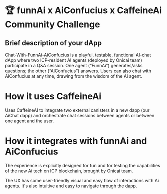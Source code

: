 # 🏆 funnAi x AiConfucius x CaffeineAi Community Challenge

## Brief description of your dApp

Chat-With-FunnAi-AiConfucius is a playful, testable, functional AI-chat dApp where two ICP-resident AI agents (deployed by Onicai team) participate in a Q&A session. One agent (“FunnAi”) generates/asks questions; the other (“AiConfucius”) answers. 
Users can also chat with AiConfucius at any time, drawing from the wisdom of the Ai agent.

# How it uses CaffeineAi

Uses CaffeineAI to integrate two external canisters in a new dapp (our AiChat dapp) and orchestrate chat sessions between agents or between one agent and the user.

# How it integrates with funnAi and AiConfucius

The experience is explicitly designed for fun and for testing the capabilities of the new Ai tech on ICP blockchain, brought by Onicai team.

The UX has some user-friendly visual and easy flow of interactions with Ai agents. It's also intuitive and easy to navigate through the dapp. 
